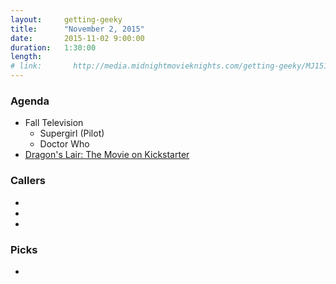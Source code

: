 ```yaml
---
layout:     getting-geeky
title:      "November 2, 2015"
date:       2015-11-02 9:00:00
duration:   1:30:00
length:     
# link:       http://media.midnightmovieknights.com/getting-geeky/MJ151027.mp3
---
```

### Agenda  
* Fall Television
  * Supergirl (Pilot)
  * Doctor Who
* [Dragon's Lair: The Movie on Kickstarter](https://www.kickstarter.com/projects/donbluth/dragons-lair-the-movie)

### Callers  
* 
* 
* 

### Picks  
* 

